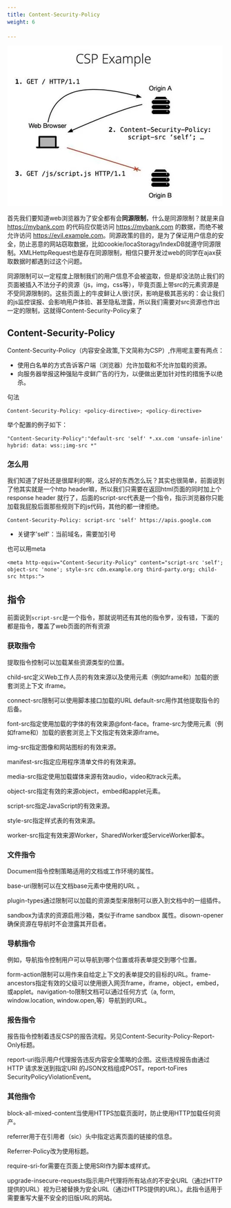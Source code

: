 ```yaml
---
title: Content-Security-Policy
weight: 6

---
```

![](/images/posts/img_5bf6b08415258.webp)

首先我们要知道web浏览器为了安全都有会<strong>同源限制</strong>，什么是同源限制？就是来自 <a href="https://link.jianshu.com?t=https://mybank.com" target="_blank" rel="nofollow noopener noreferrer">https://mybank.com</a> 的代码应仅能访问 <a href="https://link.jianshu.com?t=https://mybank.com" target="_blank" rel="nofollow noopener noreferrer">https://mybank.com</a> 的数据，而绝不被允许访问 <a href="https://link.jianshu.com?t=https://evil.example.com" target="_blank" rel="nofollow noopener noreferrer">https://evil.example.com</a>。同源政策的目的，是为了保证用户信息的安全，防止恶意的网站窃取数据，比如cookie/locaStoragy/IndexDB就遵守同源限制。XMLHettpRequest也是存在同源限制，相信只要开发过web的同学在ajax获取数据时都遇到过这个问题。

同源限制可以一定程度上限制我们的用户信息不会被盗取，但是却没法防止我们的页面被插入不法分子的资源（js，img，css等），毕竟页面上带src的元素资源是不受同源限制的。这些页面上的牛皮鲜让人很讨厌，影响是极其恶劣的：会让我们的js监控误报、会影响用户体验、甚至隐私泄露，所以我们需要对src资源也作出一定的限制，这就得Content-Security-Policy来了
    
## Content-Security-Policy
    
Content-Security-Policy（内容安全政策,下文简称为CSP）,作用呢主要有两点：
- 使用白名单的方式告诉客户端（浏览器）允许加载和不允许加载的资源。
- 向服务器举报这种强贴牛皮鲜广告的行为，以便做出更加针对性的措施予以绝杀。

句法
```
Content-Security-Policy: <policy-directive>; <policy-directive>
```

举个配置的例子如下：
```
"Content-Security-Policy":"default-src 'self' *.xx.com 'unsafe-inline' hybrid: data: wss:;img-src *"
```

### 怎么用    

我们知道了好处还是很犀利的啊，这么好的东西怎么玩？其实也很简单，前面说到了他其实就是一个http header嘛，所以我们只需要在返回html页面的同时加上个response header 就行了，后面的script-src代表是一个指令，指示浏览器你只能加载我屁股后面那些规则下的js代码，其他的都一律拒绝。
    
```
Content-Security-Policy: script-src 'self' https://apis.google.com
```
- 关键字'self'：当前域名，需要加引号
  
也可以用meta
```
<meta http-equiv="Content-Security-Policy" content="script-src 'self'; object-src 'none'; style-src cdn.example.org third-party.org; child-src https:">
```

## 指令
前面说到<code>script-src</code>是一个指令，那就说明还有其他的指令罗，没有错，下面的都是指令，覆盖了web页面的所有资源

### 获取指令
提取指令控制可以加载某些资源类型的位置。

child-src定义Web工作人员的有效来源以及使用元素（例如frame和）加载的嵌套浏览上下文 iframe。

connect-src限制可以使用脚本接口加载的URL default-src用作其他提取指令的后备。

font-src指定使用加载的字体的有效来源@font-face。frame-src为使用元素（例如frame和）加载的嵌套浏览上下文指定有效来源iframe。

img-src指定图像和网站图标的有效来源。

manifest-src指定应用程序清单文件的有效来源。

media-src指定使用加载媒体来源有效audio，video和track元素。

object-src指定有效的来源object，embed和applet元素。

script-src指定JavaScript的有效来源。

style-src指定样式表的有效来源。

worker-src指定有效来源Worker，SharedWorker或ServiceWorker脚本。

### 文件指令
Document指令控制策略适用的文档或工作环境的属性。

base-uri限制可以在文档base元素中使用的URL 。

plugin-types通过限制可以加载的资源类型来限制可以嵌入到文档中的一组插件。

sandbox为请求的资源启用沙箱，类似于iframe sandbox 属性。disown-opener确保资源在导航时不会泄露其开启者。

### 导航指令
例如，导航指令控制用户可以导航到哪个位置或将表单提交到哪个位置。

form-action限制可以用作来自给定上下文的表单提交的目标的URL。frame-ancestors指定有效的父级可以使用嵌入网页frame，iframe，object，embed，或applet。navigation-to限制文档可以通过任何方式（a, form, window.location, window.open,等）导航到的URL。

### 报告指令
报告指令控制着违反CSP的报告流程。另见Content-Security-Policy-Report-Only标题。

report-uri指示用户代理报告违反内容安全策略的企图。这些违规报告由通过HTTP 请求发送到指定URI 的JSON文档组成POST。report-toFires SecurityPolicyViolationEvent。

### 其他指令
block-all-mixed-content当使用HTTPS加载页面时，防止使用HTTP加载任何资产。

referrer用于在引用者（sic）头中指定远离页面的链接的信息。

Referrer-Policy改为使用标题。

require-sri-for需要在页面上使用SRI作为脚本或样式。

upgrade-insecure-requests指示用户代理将所有站点的不安全URL（通过HTTP提供的URL）视为已被替换为安全URL（通过HTTPS提供的URL）。此指令适用于需要重写大量不安全的旧版URL的网站。
